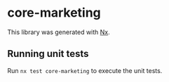 # core-marketing

This library was generated with [Nx](https://nx.dev).

## Running unit tests

Run `nx test core-marketing` to execute the unit tests.
